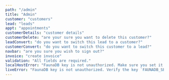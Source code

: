 ```yaml
---
path: "/admin"
title: "Admin"
customer: "customers"
lead: "leads"
appt: "appointments"
customerDetails: "customer details"
customerDelete: "are your sure you want to delete this customer?"
leadConvert: "do you want to switch this lead to a customer?"
customerConvert: "do you want to switch this customer to a lead?"
navbar: "are you sure you wish to sign out?"
invoice: "create invoice"
validation: "All fields are required."
localHostError: "FaunaDB key is not unauthorized. Make sure you set it in terminal session where you ran `npm start`."
liveError: "FaunaDB key is not unauthorized. Verify the key `FAUNADB_SERVER_SECRET` set in Netlify enviroment variables is correct"
---
```

